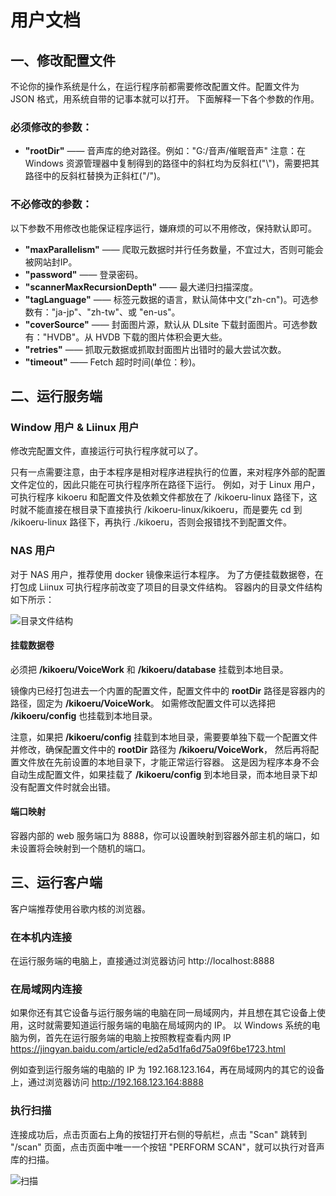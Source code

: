 # 用户文档

## 一、修改配置文件
不论你的操作系统是什么，在运行程序前都需要修改配置文件。配置文件为 JSON 格式，用系统自带的记事本就可以打开。
下面解释一下各个参数的作用。

### 必须修改的参数：
- **"rootDir"** —— 音声库的绝对路径。例如："G:/音声/催眠音声" 注意：在 Windows 资源管理器中复制得到的路径中的斜杠均为反斜杠("\\")，需要把其路径中的反斜杠替换为正斜杠("/")。

### 不必修改的参数：
以下参数不用修改也能保证程序运行，嫌麻烦的可以不用修改，保持默认即可。
- **"maxParallelism"** —— 爬取元数据时并行任务数量，不宜过大，否则可能会被网站封IP。
- **"password"** —— 登录密码。 
- **"scannerMaxRecursionDepth"** —— 最大递归扫描深度。
- **"tagLanguage"** —— 标签元数据的语言，默认简体中文("zh-cn")。可选参数有："ja-jp"、"zh-tw"、或 "en-us"。
- **"coverSource"** —— 封面图片源，默认从 DLsite 下载封面图片。可选参数有："HVDB"。从 HVDB 下载的图片体积会更大些。
- **"retries"** —— 抓取元数据或抓取封面图片出错时的最大尝试次数。
- **"timeout"** —— Fetch 超时时间(单位：秒)。

## 二、运行服务端

### Window 用户 & Liinux 用户
修改完配置文件，直接运行可执行程序就可以了。

只有一点需要注意，由于本程序是相对程序进程执行的位置，来对程序外部的配置文件定位的，因此只能在可执行程序所在路径下运行。
例如，对于 Linux 用户，可执行程序 kikoeru 和配置文件及依赖文件都放在了 /kikoeru-linux 路径下，这时就不能直接在根目录下直接执行 /kikoeru-linux/kikoeru，而是要先 cd 到 /kikoeru-linux 路径下，再执行 ./kikoeru，否则会报错找不到配置文件。

### NAS 用户
对于 NAS 用户，推荐使用 docker 镜像来运行本程序。
为了方便挂载数据卷，在打包成 Liinux 可执行程序前改变了项目的目录文件结构。
容器内的目录文件结构如下所示：

![目录文件结构](https://ae01.alicdn.com/kf/H6ee2bc307ed94f7691ea67af00ebdceeG.png)

#### 挂载数据卷
必须把 **/kikoeru/VoiceWork** 和 **/kikoeru/database** 挂载到本地目录。

镜像内已经打包进去一个内置的配置文件，配置文件中的 **rootDir** 路径是容器内的路径，固定为 **/kikoeru/VoiceWork**。
如需修改配置文件可以选择把 **/kikoeru/config** 也挂载到本地目录。

注意，如果把 **/kikoeru/config** 挂载到本地目录，需要要单独下载一个配置文件并修改，确保配置文件中的 **rootDir** 路径为 **/kikoeru/VoiceWork**，
然后再将配置文件放在先前设置的本地目录下，才能正常运行容器。
这是因为程序本身不会自动生成配置文件，如果挂载了 **/kikoeru/config** 到本地目录，而本地目录下却没有配置文件时就会出错。

#### 端口映射
容器内部的 web 服务端口为 8888，你可以设置映射到容器外部主机的端口，如未设置将会映射到一个随机的端口。

## 三、运行客户端
客户端推荐使用谷歌内核的浏览器。

### 在本机内连接
在运行服务端的电脑上，直接通过浏览器访问 http://localhost:8888

### 在局域网内连接
如果你还有其它设备与运行服务端的电脑在同一局域网内，并且想在其它设备上使用，这时就需要知道运行服务端的电脑在局域网内的 IP。
以 Windows 系统的电脑为例，首先在运行服务端的电脑上按照教程查看内网 IP https://jingyan.baidu.com/article/ed2a5d1fa6d75a09f6be1723.html

例如查到运行服务端的电脑的 IP 为 192.168.123.164，再在局域网内的其它的设备上，通过浏览器访问 http://192.168.123.164:8888

### 执行扫描
连接成功后，点击页面右上角的按钮打开右侧的导航栏，点击 "Scan" 跳转到 "/scan" 页面，点击页面中唯一一个按钮 "PERFORM SCAN"，就可以执行对音声库的扫描。

![扫描](https://pic.downk.cc/item/5e1a91782fb38b8c3c1f5f11.png)
